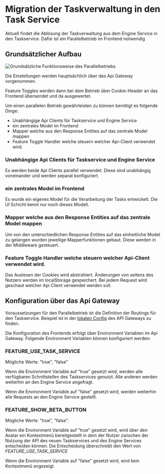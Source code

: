 # Migration der Taskverwaltung in den Task Service

Aktuell findet die Ablösung der Taskverwaltung aus dem Engine Service in den Taskservice. 
Dafür ist ein Parallelbetrieb im Frontend notwendig

## Grundsätzlicher Aufbau

![Grundsätzliche Funktionsweise des Parallelbetriebs](~@source/images/platform/guides/taskservice-integration/overview.png)

Die Einstellungen werden hauptsächlich über das Api Gateway vorgenommen. 

Feature Toggles werden dann bei dem Betrieb über Cookie-Header an das Frontend übersendet und da ausgewertet.

Um einen parallelen Betrieb gewährleisten zu können benötigt es folgende Dinge: 

* Unabhängige Api Clients für Taskservice und Engine Service
* ein zentrales Model im Frontend 
* Mapper welche aus den Response Entities auf das zentrale Model mappen
* Feature Toggle Handler welche steuern welcher Api-Client verwendet wird.

### Unabhängige Api Clients für Taskservice und Engine Service

Es werden beide Api Clients parallel verwendet. Diese sind unabhängig voneinander und werden separat konfiguriert.

### ein zentrales Model im Frontend

Es wurde ein eigenes Model für die Verarbeitung der Tasks entwickelt. Die UI Schicht kennt nur noch dieses Modell.

### Mapper welche aus den Response Entities auf das zentrale Model mappen

Um von den unterschiedlichen Response Entities auf das einheitliche Model zu gelangen wurden jeweilige Mapperfunktionen gebaut.
Diese werden in der Middleware gesteuert.

### Feature Toggle Handler welche steuern welcher Api-Client verwendet wird.

Das Auslesen der Cookies wird abstrahiert. Änderungen von seitens des Nutzers werden im localStorage gespeichert. Bei jedem Request wird geschaut welcher Api Client verwendet werden soll. 

## Konfiguration über das Api Gateway

Voraussetzungen für den Parallelbetrieb ist die Definition der Routings für den Taskservice. Beispiel ist in der [lokalen Config](https://github.com/it-at-m/digiwf-core/blob/dev/digiwf-gateway/src/main/resources/application-local.yml) des API Gateways zu finden.

Die Konfiguration des Frontends erfolgt über Environment Variablen im Api Gateway. Folgende Environment Variablen können konfiguriert werden:

### FEATURE_USE_TASK_SERVICE
Mögliche Werte: "true", "false" 

Wenn die Environment Variable auf "true" gesetzt wird, werden alle verfügbaren Schnittstellen des Taskservices genutzt. Alle anderen werden weiterhin an den Engine Service angefragt.

Wenn die Environment Variable auf "false" gesetzt wird, werden weiterhin alle Requests an den Engine Service gestellt.

### FEATURE_SHOW_BETA_BUTTON
Mögliche Werte: "true", "false". 

Wenn die Environment Variable auf "true" gesetzt wird, wird über den Avatar ein Kontextmenü bereitgestellt in dem der Nutzer zwischen der Nutzung der API des neuen Taskservices und des Engine Services entscheiden können. Die Entscheidung überschreibt den Wert von _FEATURE_USE_TASK_SERVICE_

Wenn die Environment Variable auf "false" gesetzt wird, wird kein Kontextmenü angezeigt.
